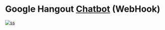 # Google Hangout [Chatbot](https://vickykumar999.postman.co/workspace/Team-Workspace~0cdb2fd6-beda-48e0-80cc-133df205c760/request/21969867-36f98925-a555-4e98-b5f6-e3ea21a83019) (WebHook)

[![ss](https://github.com/imvickykumar999/CRUD-using-Postman/blob/main/fetch/Screenshot_20221211-130610_Gmail.jpg)](https://vickykumar999.postman.co/workspace/Team-Workspace~0cdb2fd6-beda-48e0-80cc-133df205c760/request/21969867-36f98925-a555-4e98-b5f6-e3ea21a83019)
